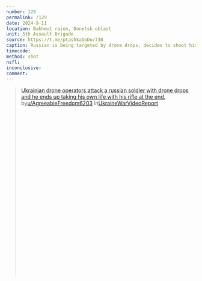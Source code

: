 ```yaml
---
number: 129
permalink: /129
date: 2024-9-11
location: Bakhmut raion, Donetsk oblast
unit: 5th Assault Brigade
source: https://t.me/ptashkaDoDo/730
caption: Russian is being targeted by drone drops, decides to shoot himself after second grenade
timecode: 
method: shot
nsfl: 
inconclusive:
comment: 
---
```

<blockquote class="reddit-embed-bq" style="height:500px" data-embed-height="558"><a href="https://www.reddit.com/r/UkraineWarVideoReport/comments/1fefspk/ukrainian_drone_operators_attack_a_russian/">Ukrainian drone operators attack a russian soldier with drone drops and he ends up taking his own life with his rifle at the end.</a><br> by<a href="https://www.reddit.com/user/AgreeableFreedom6203/">u/AgreeableFreedom6203</a> in<a href="https://www.reddit.com/r/UkraineWarVideoReport/">UkraineWarVideoReport</a></blockquote><script async="" src="https://embed.reddit.com/widgets.js" charset="UTF-8"></script>